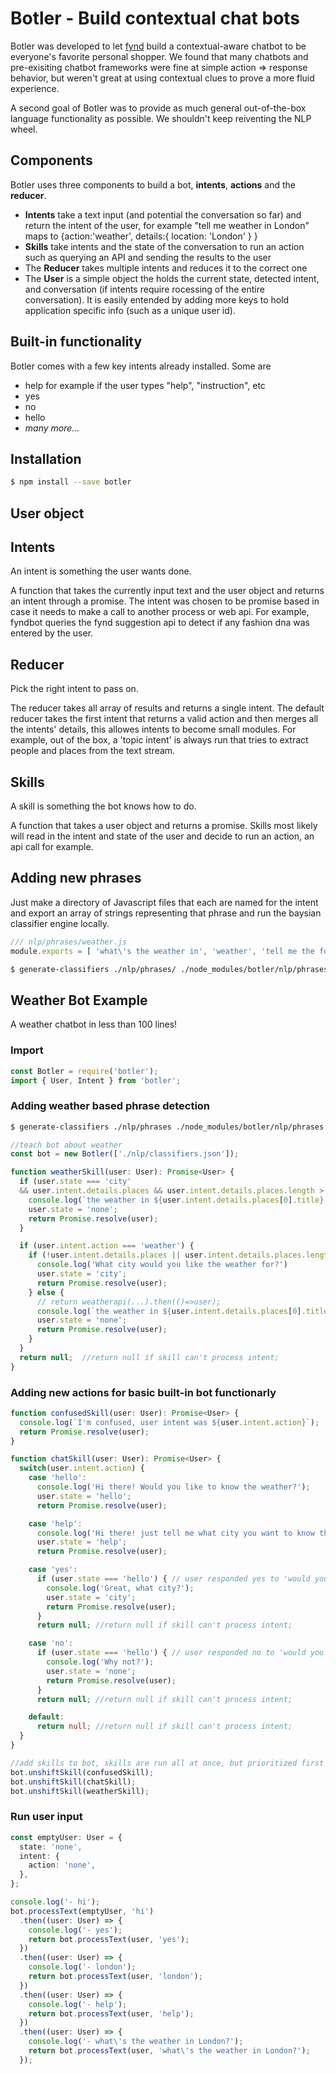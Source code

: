 # Botler - Build contextual chat bots

Botler was developed to let [fynd](https://fynd.me) build a contextual-aware chatbot to be everyone's favorite personal shopper. We found that many chatbots and pre-exisiting chatbot frameworks were fine at simple action => response behavior, but weren't great at using contextual clues to prove a more fluid experience.

A second goal of Botler was to provide as much general out-of-the-box language functionality as possible. We shouldn't keep reiventing the NLP wheel.

## Components
Botler uses three components to build a bot, **intents**, **actions** and the **reducer**.
* **Intents** take a text input (and potential the conversation so far) and return the intent of the user, for example "tell me weather in London" maps to {action:'weather', details:{ location: 'London' } }
* **Skills** take intents and the state of the conversation to run an action such as querying an API and sending the results to the user
* The **Reducer** takes multiple intents and reduces it to the correct one
* The **User** is a simple object the holds the current state, detected intent, and conversation (if intents require rocessing of the entire conversation). It is easily entended by adding more keys to hold application specific info (such as a unique user id).

## Built-in functionality
Botler comes with a few key intents already installed. Some are
* help for example if the user types "help", "instruction", etc
* yes
* no
* hello
* *many more...*

## Installation
```bash
$ npm install --save botler
```
## User object

## Intents
An intent is something the user wants done.

A function that takes the currently input text and the user object and returns an intent through a promise. The intent was chosen to be promise based in case it needs to make a call to another process or web api. For example, fyndbot queries the fynd suggestion api to detect if any fashion dna was entered by the user.

## Reducer
Pick the right intent to pass on.

The reducer takes all array of results and returns a single intent. The default reducer takes the first intent that returns a valid action and then merges all the intents' details, this allowes intents to become small modules. For example, out of the box, a 'topic intent' is always run that tries to extract people and places from the text stream.


## Skills
A skill is something the bot knows how to do.

A function that takes a user object and returns a promise. Skills most likely will read in the intent and state of the user and decide to run an action, an api call for example.


## Adding new phrases
Just make a directory of Javascript files that each are named for the intent and export an array of strings representing that phrase and run the baysian classifier engine locally.
```javascript
/// nlp/phrases/weather.js
module.exports = [ 'what\'s the weather in', 'weather', 'tell me the forecast'];
```
```bash
$ generate-classifiers ./nlp/phrases/ ./node_modules/botler/nlp/phrases
```

## Weather Bot Example
A weather chatbot in less than 100 lines!

### Import
```typescript
const Botler = require('botler');
import { User, Intent } from 'botler';
```

### Adding weather based phrase detection
```bash
$ generate-classifiers ./nlp/phrases ./node_modules/botler/nlp/phrases
```
```typescript
//teach bot about weather
const bot = new Botler(['./nlp/classifiers.json']);

function weatherSkill(user: User): Promise<User> {
  if (user.state === 'city'
  && user.intent.details.places && user.intent.details.places.length > 0) {
    console.log(`the weather in ${user.intent.details.places[0].title} will be sunny`);
    user.state = 'none';
    return Promise.resolve(user);
  }

  if (user.intent.action === 'weather') {
    if (!user.intent.details.places || user.intent.details.places.length === 0) {
      console.log('What city would you like the weather for?')
      user.state = 'city';
      return Promise.resolve(user);
    } else {
      // return weatherapi(...).then(()=>user);
      console.log(`the weather in ${user.intent.details.places[0].title} will be sunny`);
      user.state = 'none';
      return Promise.resolve(user);
    }
  }
  return null;  //return null if skill can't process intent;
}
```

### Adding new actions for basic built-in bot functionarly
```typescript
function confusedSkill(user: User): Promise<User> {
  console.log(`I'm confused, user intent was ${user.intent.action}`);
  return Promise.resolve(user);
}

function chatSkill(user: User): Promise<User> {
  switch(user.intent.action) {
    case 'hello':
      console.log('Hi there! Would you like to know the weather?');
      user.state = 'hello';
      return Promise.resolve(user);

    case 'help':
      console.log('Hi there! just tell me what city you want to know the weather in...');
      user.state = 'help';
      return Promise.resolve(user);

    case 'yes':
      if (user.state === 'hello') { // user responded yes to 'would you like to know the weather?'
        console.log('Great, what city?');
        user.state = 'city';
        return Promise.resolve(user);
      }
      return null; //return null if skill can't process intent;

    case 'no':
      if (user.state === 'hello') { // user responded no to 'would you like to know the weather?'
        console.log('Why not?');
        user.state = 'none';
        return Promise.resolve(user);
      }
      return null; //return null if skill can't process intent;

    default:
      return null; //return null if skill can't process intent;
  }
}

//add skills to bot, skills are run all at once, but prioritized first to last
bot.unshiftSkill(confusedSkill);
bot.unshiftSkill(chatSkill);
bot.unshiftSkill(weatherSkill);
```

### Run user input
```typescript
const emptyUser: User = {
  state: 'none',
  intent: {
    action: 'none',
  },
};

console.log('- hi');
bot.processText(emptyUser, 'hi')
  .then((user: User) => {
    console.log('- yes');
    return bot.processText(user, 'yes');
  })
  .then((user: User) => {
    console.log('- london');
    return bot.processText(user, 'london');
  })
  .then((user: User) => {
    console.log('- help');
    return bot.processText(user, 'help');
  })
  .then((user: User) => {
    console.log('- what\'s the weather in London?');
    return bot.processText(user, 'what\'s the weather in London?');
  });
```

